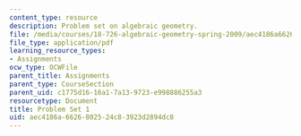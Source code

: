 ```yaml
---
content_type: resource
description: Problem set on algebraic geometry.
file: /media/courses/18-726-algebraic-geometry-spring-2009/aec4186a6626802524c83923d2894dc8_MIT18_726s09_pset01.pdf
file_type: application/pdf
learning_resource_types:
- Assignments
ocw_type: OCWFile
parent_title: Assignments
parent_type: CourseSection
parent_uid: c1775d16-16a1-7a13-9723-e998886255a3
resourcetype: Document
title: Problem Set 1
uid: aec4186a-6626-8025-24c8-3923d2894dc8
---
```

